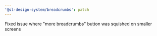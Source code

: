 ```yaml
---
'@sl-design-system/breadcrumbs': patch
---
```


Fixed issue where "more breadcrumbs" button was squished on smaller screens
